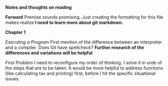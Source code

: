**Notes and thoughts on reading**

**Forward**
Premise sounds promising.  Just creating the formatting for this file makes realize **I need to learn more about git markdown.**

**Chapter 1**

*Executing a Program*
First mention of the difference between an interpreter and a compiler.  Does Git have spellcheck?  **Further research of the differences and variations will be helpful**

*First Problem* I need to reconfigure my order of thinking.  I solve it in orde of the steps that are to be taken.  It would be more helpful to address functions (like calculating tax and printing) first, before I hit the specific situational issues.
